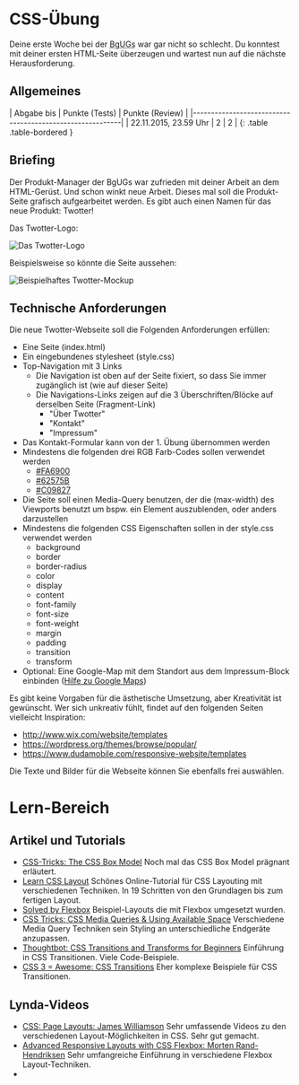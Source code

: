 # CSS-Übung
Deine erste Woche bei der <abbr title="Bazinga! gUGs">BgUGs</abbr> war gar nicht so schlecht.
Du konntest mit deiner ersten HTML-Seite überzeugen und wartest nun auf die nächste Herausforderung.

## Allgemeines

| Abgabe bis            | Punkte (Tests) | Punkte (Review) |
|----------------------------------------------------------|
| 22.11.2015, 23.59 Uhr | 2              | 2               |
{: .table .table-bordered }

## Briefing
Der Produkt-Manager der BgUGs war zufrieden mit deiner Arbeit an dem HTML-Gerüst. Und schon winkt
neue Arbeit. Dieses mal soll die Produkt-Seite grafisch aufgearbeitet werden. Es gibt auch einen
Namen für das neue Produkt: Twotter!

Das Twotter-Logo:

![Das Twotter-Logo](exercises/css/twotter-logo.png)

Beispielsweise so könnte die Seite aussehen:

![Beispielhaftes Twotter-Mockup](exercises/css/twotter-mockup.png)

## Technische Anforderungen
Die neue Twotter-Webseite soll die Folgenden Anforderungen erfüllen:

* Eine Seite (index.html)
* Ein eingebundenes stylesheet (style.css)
* Top-Navigation mit 3 Links
  * Die Navigation ist oben auf der Seite fixiert, so dass Sie immer zugänglich ist (wie auf dieser Seite)
  * Die Navigations-Links zeigen auf die 3 Überschriften/Blöcke auf derselben Seite (Fragment-Link)
    * "Über Twotter"
    * "Kontakt"
    * "Impressum"
* Das Kontakt-Formular kann von der 1. Übung übernommen werden
* Mindestens die folgenden drei RGB Farb-Codes sollen verwendet werden
  * [#FA6900](http://www.colourlovers.com/color/FA6900)
  * [#62575B](http://www.colourlovers.com/color/62575B)
  * [#C09827](http://www.colourlovers.com/color/C09827)
* Die Seite soll einen Media-Query benutzen, der die (max-width) des Viewports benutzt um bspw. ein Element auszublenden, oder anders darzustellen
* Mindestens die folgenden CSS Eigenschaften sollen in der style.css verwendet werden
  * background
  * border
  * border-radius
  * color
  * display
  * content
  * font-family
  * font-size
  * font-weight
  * margin
  * padding
  * transition
  * transform
* Optional: Eine Google-Map mit dem Standort aus dem Impressum-Block einbinden ([Hilfe zu Google Maps](https://developers.google.com/maps/documentation/embed/))

Es gibt keine Vorgaben für die ästhetische Umsetzung, aber Kreativität ist gewünscht. Wer sich unkreativ fühlt, findet
auf den folgenden Seiten vielleicht Inspiration:

* <http://www.wix.com/website/templates>
* <https://wordpress.org/themes/browse/popular/>
* <https://www.dudamobile.com/responsive-website/templates>

Die Texte und Bilder für die Webseite können Sie ebenfalls frei auswählen.

# Lern-Bereich

## Artikel und Tutorials
* [CSS-Tricks: The CSS Box Model](https://css-tricks.com/the-css-box-model)
  Noch mal das CSS Box Model prägnant erläutert.
* [Learn CSS Layout](http://learnlayout.com/)
  Schönes Online-Tutorial für CSS Layouting mit verschiedenen Techniken. In 19 Schritten
  von den Grundlagen bis zum fertigen Layout.
* [Solved by Flexbox](http://philipwalton.github.io/solved-by-flexbox/)
  Beispiel-Layouts die mit Flexbox umgesetzt wurden.
* [CSS Tricks: CSS Media Queries & Using Available Space](https://css-tricks.com/css-media-queries)
  Verschiedene Media Query Techniken sein Styling an unterschiedliche Endgeräte anzupassen.
* [Thoughtbot: CSS Transitions and Transforms for Beginners](https://robots.thoughtbot.com/transitions-and-transforms)
  Einführung in CSS Transitionen. Viele Code-Beispiele.
* [CSS 3 = Awesome: CSS Transitions](http://css3.bradshawenterprises.com/transitions/)
  Eher komplexe Beispiele für CSS Transitionen.

## Lynda-Videos
* [CSS: Page Layouts: James Williamson](http://www.lynda.com/Web-Interactive-CSS-training/CSS-Page-Layouts/86003-2.html)
  Sehr umfassende Videos zu den verschiedenen Layout-Möglichkeiten in CSS. Sehr gut gemacht.
* [Advanced Responsive Layouts with CSS Flexbox: Morten Rand-Hendriksen](http://www.lynda.com/CSS-tutorials/Advanced-Responsive-Layouts-CSS-Flexbox/383780-2.html)
  Sehr umfangreiche Einführung in verschiedene Flexbox Layout-Techniken.
* [](http://www.lynda.com/Dreamweaver-tutorials/CSS-Transitions-Transforms/101072-2.html)
